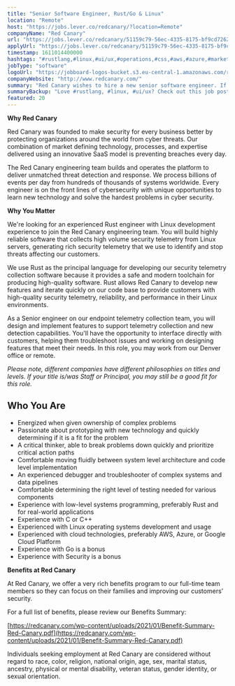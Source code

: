 ```yaml
---
title: "Senior Software Engineer, Rust/Go & Linux"
location: "Remote"
host: "https://jobs.lever.co/redcanary/?location=Remote"
companyName: "Red Canary"
url: "https://jobs.lever.co/redcanary/51159c79-56ec-4335-8175-bf9cd72621a6"
applyUrl: "https://jobs.lever.co/redcanary/51159c79-56ec-4335-8175-bf9cd72621a6/apply"
timestamp: 1611014400000
hashtags: "#rustlang,#linux,#ui/ux,#operations,#css,#aws,#azure,#marketing"
jobType: "software"
logoUrl: "https://jobboard-logos-bucket.s3.eu-central-1.amazonaws.com/red-canary"
companyWebsite: "http://www.redcanary.com/"
summary: "Red Canary wishes to hire a new senior software engineer. If you have experience with low, consider applying."
summaryBackup: "Love #rustlang, #linux, #ui/ux? Check out this job post!"
featured: 20
---
```


**Why Red Canary**

Red Canary was founded to make security for every business better by protecting organizations around the world from cyber threats. Our combination of market defining technology, processes, and expertise delivered using an innovative SaaS model is preventing breaches every day.

The Red Canary engineering team builds and operates the platform to deliver unmatched threat detection and response. We process billions of events per day from hundreds of thousands of systems worldwide. Every engineer is on the front lines of cybersecurity with unique opportunities to learn new technology and solve the hardest problems in cyber security.

**Why You Matter**

We're looking for an experienced Rust engineer with Linux development experience to join the Red Canary engineering team. You will build highly reliable software that collects high volume security telemetry from Linux servers, generating rich security telemetry that we use to identify and stop threats affecting our customers.

We use Rust as the principal language for developing our security telemetry collection software because it provides a safe and modern toolchain for producing high-quality software. Rust allows Red Canary to develop new features and iterate quickly on our code base to provide customers with high-quality security telemetry, reliability, and performance in their Linux environments.

As a Senior engineer on our endpoint telemetry collection team, you will design and implement features to support telemetry collection and new detection capabilities. You'll have the opportunity to interface directly with customers, helping them troubleshoot issues and working on designing features that meet their needs. In this role, you may work from our Denver office or remote.

_Please note, different companies have different philosophies on titles and levels. If your title is/was Staff or Principal, you may still be a good fit for this role._

## Who You Are

*   Energized when given ownership of complex problems 
*   Passionate about prototyping with new technology and quickly determining if it is a fit for the problem
*   A critical thinker, able to break problems down quickly and prioritize critical action paths
*   Comfortable moving fluidly between system level architecture and code level implementation
*   An experienced debugger and troubleshooter of complex systems and data pipelines
*   Comfortable determining the right level of testing needed for various components
*   Experience with low-level systems programming, preferably Rust and for real-world applications
*   Experience with C or C++
*   Experienced with Linux operating systems development and usage
*   Experienced with cloud technologies, preferably AWS, Azure, or Google Cloud Platform
*   Experience with Go is a bonus
*   Experience with Security is a bonus

**Benefits at Red Canary**

At Red Canary, we offer a very rich benefits program to our full-time team members so they can focus on their families and improving our customers’ security. 

For a full list of benefits, please review our Benefits Summary:

[https://redcanary.com/wp-content/uploads/2021/01/Benefit-Summary-Red-Canary.pdf](https://redcanary.com/wp-content/uploads/2021/01/Benefit-Summary-Red-Canary.pdf)

Individuals seeking employment at Red Canary are considered without regard to race, color, religion, national origin, age, sex, marital status, ancestry, physical or mental disability, veteran status, gender identity, or sexual orientation.
